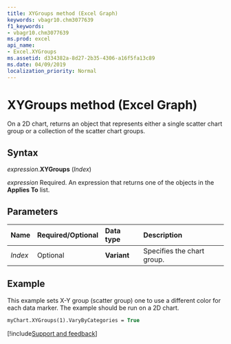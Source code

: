 ```yaml
---
title: XYGroups method (Excel Graph)
keywords: vbagr10.chm3077639
f1_keywords:
- vbagr10.chm3077639
ms.prod: excel
api_name:
- Excel.XYGroups
ms.assetid: d334382a-8d27-2b35-4306-a16f5fa13c89
ms.date: 04/09/2019
localization_priority: Normal
---
```



# XYGroups method (Excel Graph)

On a 2D chart, returns an object that represents either a single scatter chart group or a collection of the scatter chart groups.

## Syntax

_expression_.**XYGroups** (_Index_)

_expression_ Required. An expression that returns one of the objects in the **Applies To** list.

## Parameters

|Name|Required/Optional|Data type|Description|
|:-----|:-----|:-----|:-----|
|_Index_ | Optional |**Variant**| Specifies the chart group.|

## Example

This example sets X-Y group (scatter group) one to use a different color for each data marker. The example should be run on a 2D chart.

```vb
myChart.XYGroups(1).VaryByCategories = True
```

[!include[Support and feedback](~/includes/feedback-boilerplate.md)]